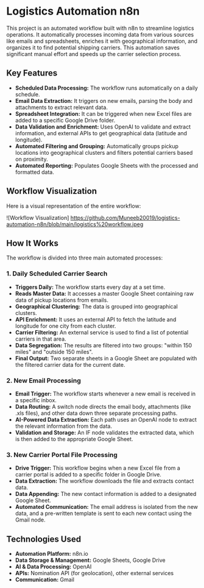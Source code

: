 # Logistics Automation n8n

This project is an automated workflow built with n8n to streamline logistics operations. It automatically processes incoming data from various sources like emails and spreadsheets, enriches it with geographical information, and organizes it to find potential shipping carriers. This automation saves significant manual effort and speeds up the carrier selection process.

## Key Features
*   **Scheduled Data Processing:** The workflow runs automatically on a daily schedule.
*   **Email Data Extraction:** It triggers on new emails, parsing the body and attachments to extract relevant data.
*   **Spreadsheet Integration:** It can be triggered when new Excel files are added to a specific Google Drive folder.
*   **Data Validation and Enrichment:** Uses OpenAI to validate and extract information, and external APIs to get geographical data (latitude and longitude).
*   **Automated Filtering and Grouping:** Automatically groups pickup locations into geographical clusters and filters potential carriers based on proximity.
*   **Automated Reporting:** Populates Google Sheets with the processed and formatted data.

## Workflow Visualization
Here is a visual representation of the entire workflow:

![Workflow Visualization] https://github.com/Muneeb20019/logistics-automation-n8n/blob/main/logistics%20workflow.jpeg
## How It Works
The workflow is divided into three main automated processes:

### 1. Daily Scheduled Carrier Search 
*   **Triggers Daily:** The workflow starts every day at a set time.
*   **Reads Master Data:** It accesses a master Google Sheet containing raw data of pickup locations from emails.
*   **Geographical Clustering:** The data is grouped into geographical clusters.
*   **API Enrichment:** It uses an external API to fetch the latitude and longitude for one city from each cluster.
*   **Carrier Filtering:** An external service is used to find a list of potential carriers in that area.
*   **Data Segregation:** The results are filtered into two groups: "within 150 miles" and "outside 150 miles".
*   **Final Output:** Two separate sheets in a Google Sheet are populated with the filtered carrier data for the current date.

### 2. New Email Processing 
*   **Email Trigger:** The workflow starts whenever a new email is received in a specific inbox.
*   **Data Routing:** A switch node directs the email body, attachments (like .xls files), and other data down three separate processing paths.
*   **AI-Powered Data Extraction:** Each path uses an OpenAI node to extract the relevant information from the data.
*   **Validation and Storage:** An IF node validates the extracted data, which is then added to the appropriate Google Sheet.

### 3. New Carrier Portal File Processing 
*   **Drive Trigger:** This workflow begins when a new Excel file from a carrier portal is added to a specific folder in Google Drive.
*   **Data Extraction:** The workflow downloads the file and extracts contact data.
*   **Data Appending:** The new contact information is added to a designated Google Sheet.
*   **Automated Communication:** The email address is isolated from the new data, and a pre-written template is sent to each new contact using the Gmail node.

## Technologies Used
*   **Automation Platform:** n8n.io
*   **Data Storage & Management:** Google Sheets, Google Drive
*   **AI & Data Processing:** OpenAI
*   **APIs:** Nomination API (for geolocation), other external services
*   **Communication:** Gmail
